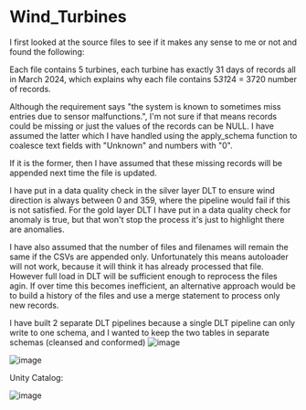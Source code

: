 # Wind_Turbines
I first looked at the source files to see if it makes any sense to me or not and found the following:

Each file contains 5 turbines, each turbine has exactly 31 days of records all in March 2024, which explains why each file contains 5*31*24 = 3720 number of records.

Although the requirement says "the system is known to sometimes miss entries due to sensor malfunctions.", I'm not sure if that means records could be missing or just the values of the records can be NULL.  I have assumed the latter which I have handled using the apply_schema function to coalesce text fields with "Unknown" and numbers with "0".

If it is the former, then I have assumed that these missing records will be appended next time the file is updated.

I have put in a data quality check in the silver layer DLT to ensure wind direction is always between 0 and 359, where the pipeline would fail if this is not satisfied.
For the gold layer DLT I have put in a data quality check for anomaly is true, but that won't stop the process it's just to highlight there are anomalies.

I have also assumed that the number of files and filenames will remain the same if the CSVs are appended only.
Unfortunately this means autoloader will not work, because it will think it has already processed that file.  However full load in DLT will be sufficient enough to reprocess the files agin.
If over time this becomes inefficient, an alternative approach would be to build a history of the files and use a merge statement to process only new records.

I have built 2 separate DLT pipelines because a single DLT pipeline can only write to one schema, and I wanted to keep the two tables in separate schemas (cleansed and conformed)
![image](https://github.com/user-attachments/assets/a6a6f3a5-3d8b-491f-9628-cf4743957d4f)

![image](https://github.com/user-attachments/assets/9db4b911-b886-410f-a958-1b23bcb9fd3c)

Unity Catalog:

![image](https://github.com/user-attachments/assets/70b197bb-471c-474d-a0b3-1c80799364d4)


